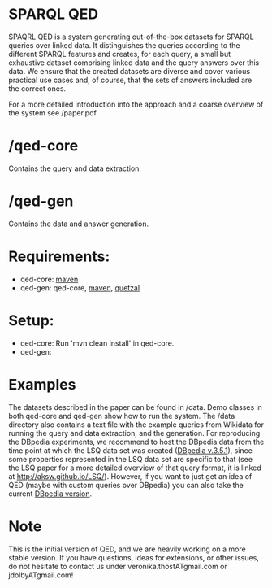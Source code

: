 # SPARQL QED

SPAQRL QED is a system generating out-of-the-box datasets for SPARQL queries over linked data. It distinguishes the queries according to the different SPARQL features and creates, for each query, a small but exhaustive dataset comprising linked data and the query answers over this data. We ensure that the created datasets are diverse and cover various practical use cases and, of course, that the sets of answers included are the correct ones.

For a more detailed introduction into the approach and a coarse overview of the system see /paper.pdf.

# /qed-core
Contains the query and data extraction. 

# /qed-gen
Contains the data and answer generation. 

# Requirements:
- qed-core: [maven](https://maven.apache.org/)
- qed-gen: qed-core, [maven](https://maven.apache.org/), [quetzal](https://github.com/Quetzal-RDF/quetzal)

# Setup:
- qed-core: Run 'mvn clean install' in qed-core.
- qed-gen:

# Examples
The datasets described in the paper can be found in /data. Demo classes in both qed-core and qed-gen show how to run the system. 
The /data directory also contains a text file with the example queries from Wikidata for running the query and data extraction, and the generation. 
For reproducing the DBpedia experiments, we recommend to host the DBpedia data from the time point at which the LSQ data set was created ([DBpedia
v.3.5.1](http://wiki.dbpedia.org/services-resources/datasets/data-set-35/data-set-351)), since some properties represented in the LSQ data set are specific to that (see the LSQ paper for a more detailed overview of that query format, it is linked at http://aksw.github.io/LSQ/). However, if you want to just get an idea of QED (maybe with custom queries over DBpedia) you can also take the current [DBpedia version](http://dbpedia.org/sparql).

# Note
This is the initial version of QED, and we are heavily working on a more stable version. If you have questions, ideas for extensions, or other issues, do not hesitate to contact us under veronika.thostATgmail.com or jdolbyATgmail.com!



